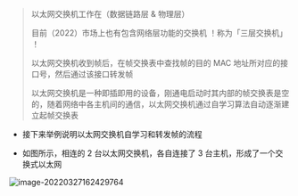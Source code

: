 > 以太网交换机工作在（数据链路层 & 物理层）
> 
> 目前（2022）市场上也有包含网络层功能的交换机 ！称为「三层交换机」 ！
> 
> 以太网交换机收到帧后，在帧交换表中查找帧的目的 MAC 地址所对应的接口号，然后通过该接口转发帧
> 
> 以太网交换机是一种即插即用的设备，刚通电启动时其内部的帧交换表是空的，随着网络中各主机间的通信，以太网交换机通过自学习算法自动逐渐建立起帧交换表

- 接下来举例说明以太网交换机自学习和转发帧的流程

- 如图所示，相连的 2 台以太网交换机，各自连接了 3 台主机，形成了一个交换式以太网

![image-20220327162429764](https://aliyun-oss-lpj.oss-cn-qingdao.aliyuncs.com/images/by-picgo/image-20220327162429764.png)

